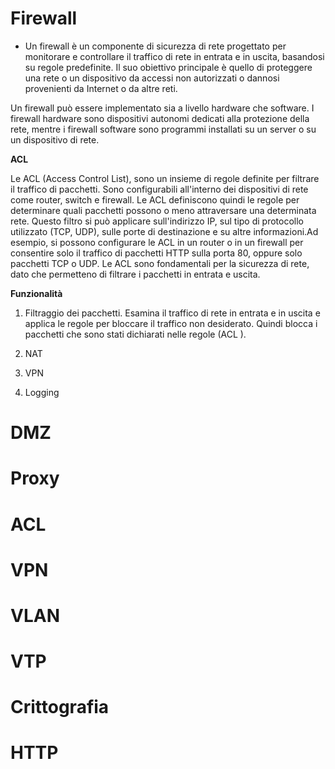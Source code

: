 # Firewall

- Un firewall è un componente di sicurezza di rete progettato per monitorare e controllare il traffico di rete in entrata e in uscita, basandosi su regole predefinite. Il suo obiettivo principale è quello di proteggere una rete o un dispositivo da accessi non autorizzati o dannosi provenienti da Internet o da altre reti.

Un firewall può essere implementato sia a livello hardware che software. I firewall hardware sono dispositivi autonomi dedicati alla protezione della rete, mentre i firewall software sono programmi installati su un server o su un dispositivo di rete.

**ACL**

Le ACL (Access Control List), sono un insieme di regole definite per filtrare il traffico di pacchetti. Sono configurabili all'interno dei dispositivi di rete come router, switch e firewall. Le ACL definiscono quindi le regole per determinare quali pacchetti possono o meno attraversare una determinata rete. Questo filtro si può applicare sull'indirizzo IP, sul tipo di protocollo utilizzato (TCP, UDP), sulle porte di destinazione e su altre informazioni.Ad esempio, si possono configurare le ACL in un router o in un firewall per consentire solo il traffico di pacchetti HTTP sulla porta 80, oppure solo pacchetti TCP o UDP.
Le ACL sono fondamentali per la sicurezza di rete, dato che permetteno di filtrare i pacchetti in entrata e uscita.

**Funzionalità**

1. Filtraggio dei pacchetti. Esamina il traffico di rete in entrata e in uscita e applica le regole per bloccare il traffico non desiderato. Quindi blocca i pacchetti che sono stati dichiarati nelle regole (ACL ).



2. NAT
3. VPN
4. Logging


# DMZ

# Proxy

# ACL

# VPN

# VLAN

# VTP

# Crittografia

# HTTP